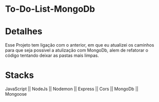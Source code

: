 # To-Do-List-MongoDb
# Detalhes
Esse Projeto tem ligação com o anterior, em que eu atualizei os caminhos para que seja possivel a atulização com MongoDb, alem de refatorar o código tentando deixar as pastas mais limpas.
# Stacks 
JavaScript || NodeJs || Nodemon || Express || Cors || MongoDb || Mongoose


